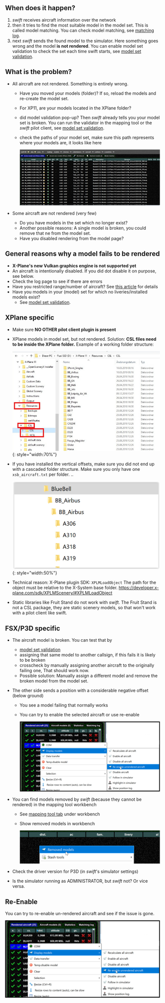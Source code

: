 <!--
    SPDX-FileCopyrightText: Copyright (C) swift Project Community / Contributors
    SPDX-License-Identifier: GFDL-1.3-only
-->

## When does it happen?
1.  *swift* receives aircraft information over the network
2.  then it tries to find the most suitable model in the model set.
    This is called model matching.
    You can check model matching, see [matching log](./model_matching/matching_log.md).
3.  next *swift* sends the found model to the simulator.
    Here something goes wrong and the model **is not rendered**.
    You can enable model set validation to check the set each time swift starts, see [model set validation](./../documentation/flying/model_set_validation.md).

## What is the problem?

- All aircraft are not rendered. Something is entirely wrong.
    - Have you moved your models (folder)? If so, reload the models and re-create the model set.
    - For XP11, are your models located in the XPlane folder?
    - did model validation pop-up?
      Then *swift* already tells you your model set is broken.
      You can run the validator in the mapping tool or the *swift* pilot client, see [model set validation](./../documentation/flying/model_set_validation.md).
    - check the paths of your model set, make sure this path represents where your models are, it looks like here

        ![](./../img/mm3.jpg)

-   Some aircraft are not rendered (very few)
    - Do you have models in the set which no longer exist?
    - Another possible reasons: A single model is broken, you could remove that ne from the model set.
    - Have you disabled rendering from the model page?

## General reasons why a model fails to be rendered

- **X-Plane's new Vulkan graphics engine is not supported yet**
- An aircraft is intentionally disabled.
  If you did dot disable it on purpose, see below.
- Check the log page to see if there are errors
- Have you restricted range/number of aircraft?
  See [this article](./../documentation/flying/settings/range.md) for details
- Have you models in your (model) set for which no liveries/installed models exist?
    -   See [model set validation](./../documentation/flying/model_set_validation.md).

## XPlane specific

- Make sure **NO OTHER pilot client plugin is present**
- XPlane models in model set, but not rendered. Solution: **CSL files need to be inside the XPlane folder.**
  Example of a working folder structure:

    ![](./../img/cslfiles.jpg){: style="width:70%"}

- If you have installed the vertical offsets, make sure you did not end up with a cascaded folder structure.
    Make sure you only have one `xsb_aircraft.txt` per folder. ..

    ![](./../img/xpdirstructure.jpg){: style="width:50%"}

- Technical reason: X-Plane plugin SDK: `XPLMLoadObject`
    The path for the object must be relative to the X-System base folder.
    <https://developer.x-plane.com/sdk/XPLMScenery/#XPLMLoadObject>
- Static libraries like Fruit Stand do not work with *swift*.
    The Fruit Stand is not a CSL package, they are static scenery models, so that won't work with a pilot client like swift.

## FSX/P3D specific

- The aircraft model is broken.
    You can test that by

    -   [model set validation](./../documentation/flying/model_set_validation.md)
    -   assigning that same model to another callsign, if this fails it is likely to be broken
    -   crosscheck by manually assigning another aircraft to the originally failing one, That should work now.
    -   Possible solution: Manually assign a different model and remove the broken model from the model set.

-   The other side sends a position with a considerable negative offset (below ground)

    -   You see a model failing that normally works
    -   You can try to enable the selected aircraft or use re-enable

        ![](./../img/Re-Enable_unrendered.jpg)

- You can find models removed by *swift* (because they cannot be rendered) in the mapping tool workbench

    - See [mapping tool tab](./../documentation/swift_data/mapping_tool_tabs.md) under workbench
    - Show removed models in workbench

        ![](./../img/Removed_models.jpg)

- Check the driver version for P3D (in *swift*'s simulator settings)
- Is the simulator running as ADMINISTRATOR, but *swift* not?
    Or vice versa.

## Re-Enable

You can try to re-enable un-rendered aircraft and see if the issue is gone.

![](./../img/Re-Enable_unrendered.jpg)
